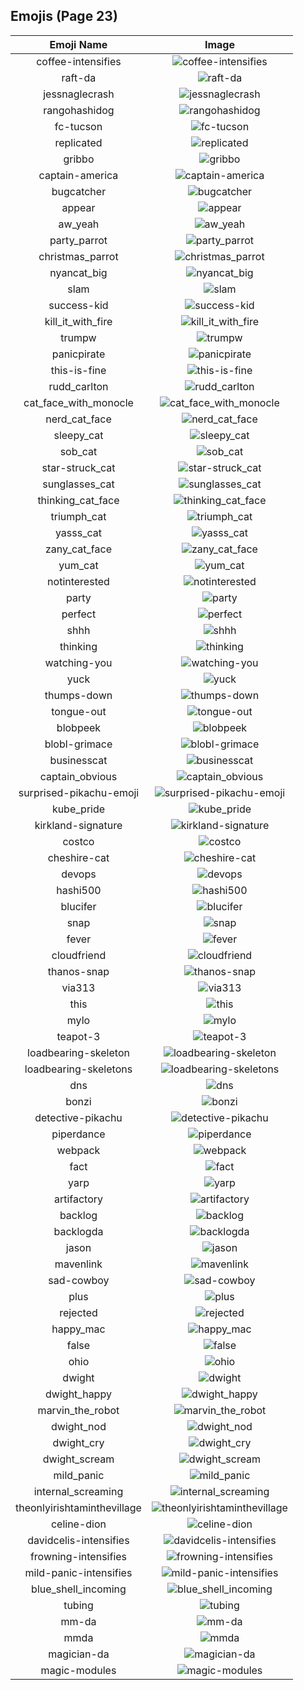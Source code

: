 
  ## Emojis (Page 23)
  |Emoji Name|Image|
  | :-: | :-: |
  |coffee-intensifies| ![coffee-intensifies](/output/coffee-intensifies.gif)|
  |raft-da| ![raft-da](/output/raft-da.png)|
  |jessnaglecrash| ![jessnaglecrash](/output/jessnaglecrash.jpg)|
  |rangohashidog| ![rangohashidog](/output/rangohashidog.jpg)|
  |fc-tucson| ![fc-tucson](/output/fc-tucson.png)|
  |replicated| ![replicated](/output/replicated.png)|
  |gribbo| ![gribbo](/output/gribbo.png)|
  |captain-america| ![captain-america](/output/captain-america.jpg)|
  |bugcatcher| ![bugcatcher](/output/bugcatcher.png)|
  |appear| ![appear](/output/appear.gif)|
  |aw_yeah| ![aw_yeah](/output/aw_yeah.gif)|
  |party_parrot| ![party_parrot](/output/party_parrot.gif)|
  |christmas_parrot| ![christmas_parrot](/output/christmas_parrot.gif)|
  |nyancat_big| ![nyancat_big](/output/nyancat_big.gif)|
  |slam| ![slam](/output/slam.gif)|
  |success-kid| ![success-kid](/output/success-kid.png)|
  |kill_it_with_fire| ![kill_it_with_fire](/output/kill_it_with_fire.gif)|
  |trumpw| ![trumpw](/output/trumpw.png)|
  |panicpirate| ![panicpirate](/output/panicpirate.gif)|
  |this-is-fine| ![this-is-fine](/output/this-is-fine.gif)|
  |rudd_carlton| ![rudd_carlton](/output/rudd_carlton.gif)|
  |cat_face_with_monocle| ![cat_face_with_monocle](/output/cat_face_with_monocle.png)|
  |nerd_cat_face| ![nerd_cat_face](/output/nerd_cat_face.png)|
  |sleepy_cat| ![sleepy_cat](/output/sleepy_cat.png)|
  |sob_cat| ![sob_cat](/output/sob_cat.png)|
  |star-struck_cat| ![star-struck_cat](/output/star-struck_cat.png)|
  |sunglasses_cat| ![sunglasses_cat](/output/sunglasses_cat.png)|
  |thinking_cat_face| ![thinking_cat_face](/output/thinking_cat_face.png)|
  |triumph_cat| ![triumph_cat](/output/triumph_cat.png)|
  |yasss_cat| ![yasss_cat](/output/yasss_cat.png)|
  |zany_cat_face| ![zany_cat_face](/output/zany_cat_face.png)|
  |yum_cat| ![yum_cat](/output/yum_cat.png)|
  |notinterested| ![notinterested](/output/notinterested.gif)|
  |party| ![party](/output/party.gif)|
  |perfect| ![perfect](/output/perfect.gif)|
  |shhh| ![shhh](/output/shhh.gif)|
  |thinking| ![thinking](/output/thinking.gif)|
  |watching-you| ![watching-you](/output/watching-you.gif)|
  |yuck| ![yuck](/output/yuck.gif)|
  |thumps-down| ![thumps-down](/output/thumps-down.gif)|
  |tongue-out| ![tongue-out](/output/tongue-out.gif)|
  |blobpeek| ![blobpeek](/output/blobpeek.png)|
  |blobl-grimace| ![blobl-grimace](/output/blobl-grimace.gif)|
  |businesscat| ![businesscat](/output/businesscat.jpg)|
  |captain_obvious| ![captain_obvious](/output/captain_obvious.png)|
  |surprised-pikachu-emoji| ![surprised-pikachu-emoji](/output/surprised-pikachu-emoji.png)|
  |kube_pride| ![kube_pride](/output/kube_pride.png)|
  |kirkland-signature| ![kirkland-signature](/output/kirkland-signature.png)|
  |costco| ![costco](/output/costco.png)|
  |cheshire-cat| ![cheshire-cat](/output/cheshire-cat.jpg)|
  |devops| ![devops](/output/devops.png)|
  |hashi500| ![hashi500](/output/hashi500.png)|
  |blucifer| ![blucifer](/output/blucifer.png)|
  |snap| ![snap](/output/snap.gif)|
  |fever| ![fever](/output/fever.gif)|
  |cloudfriend| ![cloudfriend](/output/cloudfriend.png)|
  |thanos-snap| ![thanos-snap](/output/thanos-snap.gif)|
  |via313| ![via313](/output/via313.png)|
  |this| ![this](/output/this.gif)|
  |mylo| ![mylo](/output/mylo.png)|
  |teapot-3| ![teapot-3](/output/teapot-3.jpg)|
  |loadbearing-skeleton| ![loadbearing-skeleton](/output/loadbearing-skeleton.png)|
  |loadbearing-skeletons| ![loadbearing-skeletons](/output/loadbearing-skeletons)|
  |dns| ![dns](/output/dns.png)|
  |bonzi| ![bonzi](/output/bonzi.png)|
  |detective-pikachu| ![detective-pikachu](/output/detective-pikachu.png)|
  |piperdance| ![piperdance](/output/piperdance.gif)|
  |webpack| ![webpack](/output/webpack.png)|
  |fact| ![fact](/output/fact.png)|
  |yarp| ![yarp](/output/yarp.jpg)|
  |artifactory| ![artifactory](/output/artifactory.png)|
  |backlog| ![backlog](/output/backlog.png)|
  |backlogda| ![backlogda](/output/backlogda.png)|
  |jason| ![jason](/output/jason.png)|
  |mavenlink| ![mavenlink](/output/mavenlink.png)|
  |sad-cowboy| ![sad-cowboy](/output/sad-cowboy.png)|
  |plus| ![plus](/output/plus)|
  |rejected| ![rejected](/output/rejected.jpg)|
  |happy_mac| ![happy_mac](/output/happy_mac.png)|
  |false| ![false](/output/false.png)|
  |ohio| ![ohio](/output/ohio.png)|
  |dwight| ![dwight](/output/dwight.png)|
  |dwight_happy| ![dwight_happy](/output/dwight_happy.png)|
  |marvin_the_robot| ![marvin_the_robot](/output/marvin_the_robot.png)|
  |dwight_nod| ![dwight_nod](/output/dwight_nod.gif)|
  |dwight_cry| ![dwight_cry](/output/dwight_cry.png)|
  |dwight_scream| ![dwight_scream](/output/dwight_scream.png)|
  |mild_panic| ![mild_panic](/output/mild_panic.png)|
  |internal_screaming| ![internal_screaming](/output/internal_screaming)|
  |theonlyirishtaminthevillage| ![theonlyirishtaminthevillage](/output/theonlyirishtaminthevillage.png)|
  |celine-dion| ![celine-dion](/output/celine-dion.png)|
  |davidcelis-intensifies| ![davidcelis-intensifies](/output/davidcelis-intensifies.gif)|
  |frowning-intensifies| ![frowning-intensifies](/output/frowning-intensifies.gif)|
  |mild-panic-intensifies| ![mild-panic-intensifies](/output/mild-panic-intensifies.gif)|
  |blue_shell_incoming| ![blue_shell_incoming](/output/blue_shell_incoming.gif)|
  |tubing| ![tubing](/output/tubing.jpg)|
  |mm-da| ![mm-da](/output/mm-da.png)|
  |mmda| ![mmda](/output/mmda)|
  |magician-da| ![magician-da](/output/magician-da)|
  |magic-modules| ![magic-modules](/output/magic-modules.png)|
  